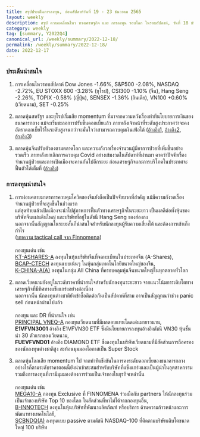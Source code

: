 ```yaml
---
title: สรุปประเด็นการลงทุน, ก่อนสัปดาห์วันที่ 19 - 23 ธันวาคม 2565
layout: weekly
description: สรุป ความเคลื่อนไหว ทางเศรษฐกิจ และ การลงทุน รอบโลก ในรอบสัปดาห์, วันที่ 18 ธันวาคม 2565
category: weekly
tag: [summary, Y2022Q4]
canonical_url: /weekly/summary/2022-12-18/
permalink: /weekly/summary/2022-12-18/
date: 2022-12-17
---
```


### ประเด็นน่าสนใจ

1. การเคลื่อนไหวรอบสัปดาห์ Dow Jones -1.66%, S&P500 -2.08%, NASDAQ -2.72%, EU STOXX 600 -3.28% (ยุโรป), CSI300 -1.10% (จีน), Hang Seng -2.26%, TOPIX -0.58% (ญี่ปุ่น), SENSEX -1.36% (อินเดีย), VN100 +0.60% (เวียดนาม), SET -0.25%

2. ตลาดหุ้นสหรัฐฯ และยุโรปเริ่มเสีย momentum ที่มาจากความหวังเรื่องท่าทีนโยบายการเงินของธนาคารกลาง แม้จะเริ่มชะลอการปรับขึ้นดอกเบี้ยแล้ว ภายหลังเจ้าหน้าที่ระดับสูงประกาศว่าจะคงอัตราดอกเบี้ยไว้ในระดับสูงจนกว่าจะมั่นใจว่าสามารถควบคุมเงินเฟ้อได้
([อ้างอิง1](https://www.cnbc.com/2022/12/15/stock-futures-are-down-slightly-as-investors-continue-sell-off.html), 
[อ้างอิง2](https://www.cnbc.com/2022/12/14/fed-rate-decision-december-2022.html), 
[อ้างอิง3](https://www.cnbc.com/2022/12/16/central-banks-around-the-world-have-now-given-the-markets-a-clear-message-tighter-policy-is-here-to-stay.html)) 

3. ตลาดหุ้นจีนปรับตัวลงตามตลาดโลก และความกังวลเรื่องจำนวนผู้มีอาการป่วยที่เพิ่มขึ้นอย่างรวดเร็ว ภายหลังยกเลิกการควบคุม Covid อย่างเข้มงวดในสัปดาห์ที่ผ่านมา คาดว่าปัจจัยเรื่องจำนวนผู้ป่วยและการเปิดเมืองจะคานกันไปอีกระยะ ก่อนเศรษฐกิจและการบริโภคในประเทศจะฟื้นตัวได้เต็มที่
([อ้างอิง](https://www.cnbc.com/2022/12/16/chinas-sudden-reopening-reveals-new-economic-challenges.html)) 



### การลงทุนน่าสนใจ

1. การผ่อนคลายมาตรการควบคุมโควิดของจีนยังถือเป็นปัจจัยบวกที่สำคัญ แม้มีความกังวลเรื่องจำนวนผู้ป่วยที่จะสูงขึ้นในช่วงแรก  
แต่สุดท้ายแล้วเปิดเมืองจะนำไปสู่ภาพการฟื้นตัวทางเศรษฐกิจในระยะยาว เป็นผลดีต่อทั้งหุ้นของบริษัทจีนแผ่นดินใหญ่ และบริษัทที่อยู่ในดัชนี Hang Seng ของฮ่องกง  
นอกจากนั้นสัญญาณในระยะสั้นก็น่าสนใจสำหรับนักลงทุนผู้รับความเสี่ยงได้ และต้องการเข้าเก็งกำไร   
([บทความ tactical call จาก Finnomena](https://www.finnomena.com/finnomena-ic/tactical-call-csi300-dec-2022/))<br><br>
กองทุนเด่น เช่น  
[KT-ASHARES-A](https://www.finnomena.com/fund/KT-Ashares-A) ลงทุนในหุ้นบริษัทจีนที่จดทะเบียนในประเทศจีน (A-Shares),  
[BCAP-CTECH](https://www.finnomena.com/fund/BCAP-CTECH) ลงทุนแบบเน้นๆ ในหุ้นกลุ่มเทคโนโลยีขนาดใหญ่ของจีน,  
[K-CHINA-A(A)](https://www.finnomena.com/fund/K-CHINA-A(A)) ลงทุนในกลุ่ม All China ที่ครอบคลุมหุ้นจีนขนาดใหญ่ในทุกตลาดทั่วโลก

2. ตลาดเวียดนามยังอยู่ในระดับราคาที่น่าสนใจสำหรับนักลงทุนระยะยาว จากแนวโน้มการเติบโตทางเศรษฐกิจที่มีทิศทางแข็งแกร่งอย่างต่อเนื่อง  
นอกจากนั้น นักลงทุนต่างชาติยังเข้าซื้อติดต่อกันเป็นสัปดาห์ที่สาม อาจเป็นสัญญาณว่าช่วง panic sell ก่อนหน้าผ่านไปแล้ว<br><br>
กองทุน และ DR ที่น่าสนใจ เช่น  
[PRINCIPAL VNEQ-A](https://www.finnomena.com/fund/PRINCIPAL%20VNEQ-A) กองทุนเวียดนามที่มีผลตอบแทนโดดเด่นมายาวนาน,  
**E1VFVN3001** อ้างอิง E1VFVN30 ETF ซึ่งมีนโยบายการลงทุนอ้างอิงดัชนี VN30 หุ้นชั้นนำ 30 ตัวแรกของเวียดนาม,  
**FUEVFVND01** อ้างอิง DIAMOND ETF ซึ่งลงทุนในบริษัทเวียดนามที่มีสัดส่วนการถือครองของนักลงทุนต่างชาติสูง สะท้อนมุมมองโอกาสเป็น Super Stock 

3. ตลาดหุ้นโลกเสีย momentum ไป จากท่าทีแข็งขันในการคงระดับดอกเบี้ยของธนาคารกลาง  
อย่างไรก็ตามระดับราคาตอนนี้ยังน่าเข้าสะสมสำหรับบริษัทที่แข็งแกร่งและเป็นผู้นำในอุตสาหกรรม  
รวมถึงการลงทุนที่เรามีมุมมองต้องการร่วมเป็นเจ้าของในธุรกิจเหล่านั้น<br><br>
กองทุนเด่น เช่น  
[MEGA10-A](https://www.finnomena.com/mega10/) กองทุน Exclusive ที่ FINNOMENA ร่วมมือกับ partners ให้นักลงทุนร่วมเป็นเจ้าของบริษัท Top 10 ของโลก ในสัดส่วนที่หาไม่ได้จากกองทุนอื่น,  
[B-INNOTECH](https://www.finnomena.com/fund/B-INNOTECH) ลงทุนในหุ้นบริษัทที่พัฒนาผลิตภัณฑ์ หรือบริการ ด้านความก้าวหน้าและการพัฒนาทางเทคโนโลยี,  
[SCBNDQ(A)](https://www.finnomena.com/fund/SCBNDQ(A)) ลงทุนแบบ passive ตามดัชนี NASDAQ-100 ที่ติดตามบริษัทเติบโตขนาดใหญ่ 100 บริษัท
